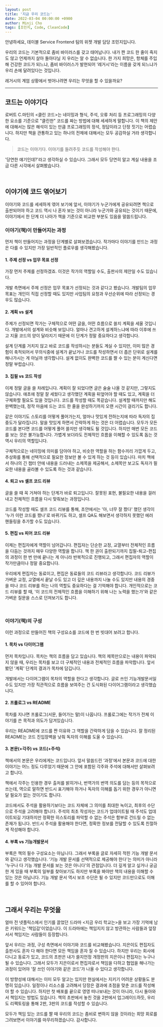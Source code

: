 ```yaml
---
layout: post
title: '지금 우리 코드는'
date: 2022-03-04 00:00:00 +0900
author: Minji Cho
tags: [조민지, Code, CleanCode]
---
```


안녕하세요, 데이블 Service Frontend 팀의 위젯 개발 담당 조민지입니다.

우리의 코드는 기본적으로 좀비 바이러스를 갖고 태어납니다. 내가 짠 코드 한 줄이 죽지도 않고 언제까지 살아 돌아다닐 지 우리는 알 수 없습니다.
한 가지 희망은, 항체를 주입해 건강한 코드가 되느냐, 좀비 바이러스가 발현되어 ‘레거시'라는 이름을 갖게 되느냐가 우리 손에 달려있다는 것입니다.

레거시의 계엄 상황에서 벗어나려면 우리는 무엇을 할 수 있을까요?

<hr>

## 코드는 이야기다

로버트 C.마틴의 <클린 코드>는 네이밍과 형식, 주석, 오류 처리 등 프로그래밍의 다양한 요소를 기준으로 "클린한" 코드를 짜는 방법에 대해 세세하게 말합니다. 이 책의 제안에 대해서는 많은 해석이 있는 만큼 프로그래밍의 정석, 정답이라고 단정 짓기는 어렵습니다. 하지만 책을 관통하고 있는 하나의 전제에 대해서는 모두 공감하실 거라 생각합니다.

> 코드는 이야기다. 이야기를 들려주듯 코드를 작성해야 한다.

'당연한 얘기인데?'라고 생각하실 수 있습니다. 그래서 모두 당연히 알고 계실 내용을 조금 다른 시각에서 살펴봤습니다.

<br>

## 이야기에 코드 엮어보기

이야기와 코드를 세세하게 엮어 보기에 앞서, 이야기가 누군가에게 공유되려면 책으로 출판되어야 하고 코드 역시 나 혼자 보는 것이 아니라 누군가와 공유되는 것이기 때문에, 이야기에서 한 단계 더 나아가 책을 기준으로 비교한 부분도 있음을 말씀드립니다.

### 이야기(책)이 만들어지는 과정

먼저 책이 만들어지는 과정을 단계별로 살펴보겠습니다. 작가마다 이야기를 만드는 과정은 다를 수 있지만 가장 일반적인 플로우를 생각해봤습니다.

#### 1. 주제 선정 vs 업무 목표 선정

가장 먼저 주제를 선정하겠죠. 이것은 작가의 역할일 수도, 출판사의 제안일 수도 있습니다.

개발 측면에서 주제 선정은 업무 목표가 선정되는 것과 같다고 봤습니다. 개발팀의 업무 목표는 개인이 직접 선정할 때도 있지만 사업팀의 요청과 우선순위에 따라 선정되는 경우도 많습니다.

#### 2. 계획 vs 설계

주제가 선정되면 작가는 구체적으로 어떤 글을, 어떤 흐름으로 쓸지 계획을 세울 것입니다. 개발에서의 설계와 비슷해 보입니다. 얼마나 견고하게 설계하느냐에 따라 이후에 쓰고 지울 코드의 양이 달라지기 때문에 이 단계가 정말 중요하다고 생각합니다.

설계 단계를 거치지 않고 바로 코드를 작성하시는 분들도 계실 수 있지만, 이미 많은 경험이 축적되어서 무의식중에 설계가 끝났거나 코드를 작성하면서 더 좁은 단위로 설계를 해나가시는 게 아닐까 생각합니다. 설계 없이도 완벽한 코드를 짤 수 있는 분이 계신다면 정말 부럽습니다.

#### 3. 집필 vs 코드 작성

이제 정말 글을 쓸 차례입니다. 계획이 잘 되었다면 글은 술술 나올 것 같지만, 그렇지도 않습니다. 애초에 정말 잘 세웠다고 생각했던 계획을 뒤엎어야 할 때도 있고, 계획을 더 구체화할 필요도 있을 것입니다. 코드를 작성할 때도 똑같습니다. 설계할 때까지만 해도 완벽했는데, 정작 마음에 드는 코드 한 줄을 완성하기까지 오랜 시간이 걸리기도 합니다.

같은 이야기도 스토리를 어떻게 풀어가는지, 얼마나 맛있게 전하는지에 따라 독자의 집중도가 달라집니다. 말을 맛있게 하면서 간략하게 하는 것은 더 어렵습니다. 모두가 모든 코드를 본다면 코드를 어떻게 풀어 쓸지만 생각해도 될 것입니다. 하지만 매번 모든 코드를 보는 것은 불가능합니다. 가볍게 보더라도 전체적인 흐름을 이해할 수 있도록 돕는 것 역시 우리의 역할입니다.

구체적으로는 네이밍에 의미를 담아야 하고, 비슷한 역할을 하는 함수끼리 가깝게 두고, 추상화를 통해 선택적으로 필요한 정보만 볼 수 있게 하는 것 등이 있습니다. 마치 책에서 하나의 긴 챕터 안에 내용을 드러내는 소제목을 제공해서, 소제목만 보고도 독자가 필요한 내용을 골라볼 수 있도록 하는 것과 같습니다.

#### 4. 퇴고 vs 셀프 코드 리뷰

글을 쓸 때 꼭 거쳐야 하는 단계가 바로 퇴고입니다. 잘못된 표현, 불필요한 내용을 걸러내고 전체적인 흐름을 다시 맞춰보는 과정입니다.

코드를 작성할 때도 셀프 코드 리뷰를 통해, 초안에서는 '아, 너무 잘 짰다' 했던 생각이 '누가 이런 코드를 짰나'로 바뀌기도 하고, 셀프 QA도 해보면서 생각하지 못했던 에러 핸들링을 추가할 수도 있습니다.

#### 5. 편집 vs 피어 코드 리뷰

이제는 편집자에게 역할이 넘어갑니다. 편집자는 단순한 교정, 교열부터 전체적인 흐름을 다듬는 것까지 매우 다양한 역할을 합니다. 책 한 권이 출판되기까지 집필-퇴고-편집의 과정이 한 번 만에 끝나는 게 아니라 반복적으로 진행되고, 그래서 편집자의 역할이 작가만큼이나 정말 중요합니다.

우리에게 편집자는 동료이고, 편집은 동료들의 코드 리뷰라고 생각합니다. 코드 리뷰가 가벼운 교정, 교열에서 끝날 수도 있고 더 깊은 내용까지 나눌 수도 있지만 내용의 경중을 떠나 코드 리뷰를 하는 나의 역할도 중요하다는 걸 기억해야 합니다. 개인적으로는 코드 리뷰를 할 때, '이 코드의 전체적인 흐름을 이해하기 위해 나는 노력을 했는가'와 같은 가벼운 질문을 스스로 던져보기도 합니다.

<br>

### 이야기(책)의 구성

이런 과정으로 만들어진 책의 구성요소를 코드에 한 번 빗대어 보려고 합니다.

#### 1. 목차 vs 다이어그램

먼저 목차입니다. 목차는 책의 흐름을 담고 있습니다. 책의 제목만으로는 내용이 파악되지 않을 때, 우리는 목차를 보고 더 구체적인 내용과 전체적인 흐름을 파악합니다. 앞서 봤던 '계획' 단계의 결과가 목차에 담깁니다.

개발에서는 다이어그램이 목차의 역할을 한다고 생각합니다. 글로 쓰인 기능개발문서일 수도 있지만 가장 직관적으로 흐름을 보여주는 건 도식화된 다이어그램이라고 생각했습니다.

#### 2. 프롤로그 vs README

목차를 지나면 프롤로그(서문, 들어가는 말)이 나옵니다. 프롤로그에는 작가가 전체 이야기를 쓴 목적과 의도가 담겨있습니다.

우리는 README에 코드를 짠 이유와 그 역할을 간략하게 담을 수 있습니다. 잘 정리된 README는 코드 진입장벽을 낮춰 독자의 이해를 도울 수 있습니다.

#### 3. 본문(+각주) vs 코드(+주석)

책에서의 본문은 우리에게는 코드입니다. 앞서 말씀드린 ‘과정’에서 본문과 코드에 대한 이야기는 어느 정도 다루었기 때문에 그 안에 포함된 각주와 주석에 대해서만 살펴보려고 합니다.

책에서 각주는 인용한 경우 출처를 밝히거나, 번역가의 번역 의도를 담는 등의 목적으로 쓰는데, 역으로 말하면 반드시 표기해야 하거나 독자의 이해를 돕기 위한 경우가 아니면 달 필요가 없는 것이기도 합니다.

코드에서도 주석을 활용하기보다는 코드 자체에 그 의미를 최대한 녹이고, 최후의 수단으로 주석을 고려해야 합니다. 주석의 최초 작성자는 코드가 업데이트될 때 주석도 업데이트되길 기대하지만 정확한 히스토리를 파악할 수 없는 주석은 함부로 건드릴 수 없는 존재가 됩니다. 반드시 주석을 활용해야 한다면, 정확한 정보를 전달할 수 있도록 친절하게 작성해야 합니다.

#### 4. 부록 vs 기능개발문서

부록은 책의 필수 구성요소는 아닙니다. 그래서 부록을 글로 자세히 적힌 기능 개발 문서와 같다고 생각했습니다. ‘기능 개발 문서를 선택적으로 제공해야 한다'는 의미가 아니라 '누구나 다 기능 개발 문서를 보는 것은 아니다'의 관점입니다.
더 깊게 알고 싶거나 궁금한 게 있을 때 부록의 일부를 찾아보기도 하지만 부록을 봐야만 책의 내용을 이해할 수 있는 것은 아닙니다. 기능 개발 문서 역시 보조 수단은 될 수 있지만 코드만으로도 이해를 할 수 있어야 합니다.

<br>

## 그래서 우리는 무엇을

얼마 전 넷플릭스에서 인기를 끌었던 드라마 <지금 우리 학교는>을 보고 가장 기억에 남은 키워드는 '책임감'이었습니다. 이 드라마에는 책임지지 않고 방관하는 사람들과 앞장서서 책임지는 사람들이 등장합니다.

앞서 우리는 과정, 구성 측면에서 이야기와 코드를 비교해봤습니다. 지은이도 편집자도 출판사도 혼자 다 해야 한다면 모든 책임을 혼자 질 수 있습니다. 하지만 우리는 회사에 다니고 동료가 있고, 코드의 초판은 내가 쓸지언정 개정판의 지은이나 편집자는 누구나 될 수 있습니다. 그래서 모두가 지은이로서 편집자로서 책임을 다하고 협업을 해나가는 과정이 있어야 '잘 쓰인 이야기와 같은 코드’가 나올 수 있다고 생각합니다.

이 방향성에 대해서는 이미 모두 알고는 있지만 현실에서는 지키기 어려운 상황들도 분명히 있습니다. 일정이나 리소스를 고려해서 당장은 결과에 초점을 맞춘 코드를 작성해야 할 수 있습니다. 하지만 첫 배포를 끝으로 영영 떠나보내는 것이 아니라, 다시 돌아와서 책임지는 방법도 있습니다. 책의 초판에서 놓친 것을 2판에서 업그레이드하듯, 우리도 리팩토링을 통해 2판, 3판의 코드를 작성할 수 있습니다.

모두가 책임 있는 코드를 짤 때 우리의 코드는 좀비로 변하지 않을 것이라는 희망 회로를 그려보면서 이야기를 마무리하겠습니다. 감사합니다.